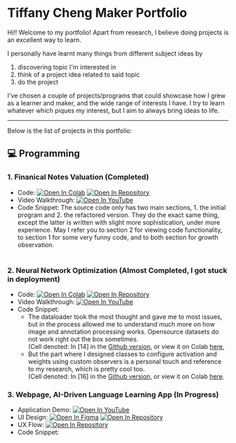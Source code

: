 # Tiffany Cheng Maker Portfolio

Hi!! Welcome to my portfolio! 
Apart from research, I believe doing projects is an excellent way to learn. 

I personally have learnt many things from different subject ideas by 
1. discovering topic I'm interested in
2. think of a project idea related to said topic
3. do the project

I've chosen a couple of projects/programs that could showcase how I grew as a learner and maker, 
and the wide range of interests I have. 
I try to learn whatever which piques my interest, but I aim to always bring ideas to life. 

----

Below is the list of projects in this portfolio:<br/>

## 💻 Programming <br/>
### 1. Finanical Notes Valuation (Completed) <br/>
   * Code: [![Open In Colab](https://img.shields.io/badge/Colab-F9AB00?style=for-the-badge&logo=googlecolab&color=525252)](https://colab.research.google.com/drive/1zEJ9py69bVLPH2RoiwW_WafufVH_jT-m?usp=sharing)
   [![Open In Repository](https://img.shields.io/badge/GitHub-100000?style=for-the-badge&logo=github&logoColor=white)](Financial-Notes-Valuation.ipynb)<br/>
   * Video Walkthrough: [![Open In YouTube](https://img.shields.io/badge/YouTube-FF0000?style=for-the-badge&logo=youtube&logoColor=white)](https://youtu.be/5X7I4LxD7TQ)<br/>
   * Code Snippet: The source code only has two main sections, 1. the initial program and 2. the refactored version. They do the exact same thing, except the latter is written with slight more sophistication, under more experience. May I refer you to section 2 for viewing code functionality, to section 1 for some very funny code, and to both section for growth observation. <br/><br/>
   
   
   
### 2. Neural Network Optimization (Almost Completed, I got stuck in deployment)<br/>
   * Code: [![Open In Colab](https://img.shields.io/badge/Colab-F9AB00?style=for-the-badge&logo=googlecolab&color=525252)](https://colab.research.google.com/drive/1qtjOgTuTskXLaKGdSHz88TgKX2r_Tlux?usp=sharing)
   [![Open In Repository](https://img.shields.io/badge/GitHub-100000?style=for-the-badge&logo=github&logoColor=white)](Neural-Network-Quantization.ipynb)<br/>
   * Video Walkthrough: [![Open In YouTube](https://img.shields.io/badge/YouTube-FF0000?style=for-the-badge&logo=youtube&logoColor=white)](https://youtu.be/MY_YlnFXgYs)
   * Code Snippet: <br/>
       * The dataloader took the most thought and gave me to most issues, but in the process allowed me to understand much more on how image and annotation processing works. Opensource datasets do not work right out the box sometimes.
         <br/> (Cell denoted: In [14] in the [Github version](Neural-Network-Quantization.ipynb), or view it on Colab [here](https://colab.research.google.com/drive/1qtjOgTuTskXLaKGdSHz88TgKX2r_Tlux#scrollTo=6SUH8hLwC-1i&line=11&uniqifier=1), 
       * But the part where I designed classes to configure activation and weights using custom observers is a personal touch and reference to my research, which is pretty cool too.
         <br/> (Cell denoted: In [16] in the [Github version](Neural-Network-Quantization.ipynb), or view it on Colab [here](https://colab.research.google.com/drive/1qtjOgTuTskXLaKGdSHz88TgKX2r_Tlux#scrollTo=NVrLsN9DjLta&line=5&uniqifier=1).<br/>
   
### 3. Webpage, AI-Driven Language Learning App (In Progress)<br/>
   * Application Demo: [![Open In YouTube](https://img.shields.io/badge/YouTube-FF0000?style=for-the-badge&logo=youtube&logoColor=white)](https://youtu.be/8ZCzbbDSofM)
   * UI Design: [![Open In Figma](https://img.shields.io/badge/Figma-F24E1E?style=for-the-badge&logo=figma&logoColor=white)](https://www.figma.com/file/yQkOhwW0I7nREIEOGni46l/Lang-Aide?type=design&node-id=0%3A1&mode=design&t=VUDZxHnPqi172BIv-1)
   [![Open In Repository](https://img.shields.io/badge/GitHub-100000?style=for-the-badge&logo=github&logoColor=white)](Files/Lang-Aide-UI-Design.pdf)<br/>
   * UX Flow: [![Open In Repository](https://img.shields.io/badge/GitHub-100000?style=for-the-badge&logo=github&logoColor=white)](Files/Lang-Aide-UX-Flow.png)<br/>
   * Code Snippet: <br/><br/>






